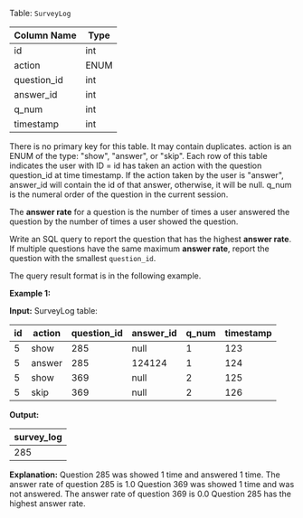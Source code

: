 ﻿
Table:  `SurveyLog`


| Column Name | Type |
|-|-|
| id          | int  |
| action      | ENUM |
| question_id | int  |
| answer_id   | int  |
| q_num       | int  |
| timestamp   | int  |

There is no primary key for this table. It may contain duplicates.
action is an ENUM of the type: "show", "answer", or "skip".
Each row of this table indicates the user with ID = id has taken an action with the question question_id at time timestamp.
If the action taken by the user is "answer", answer_id will contain the id of that answer, otherwise, it will be null.
q_num is the numeral order of the question in the current session.

The  **answer rate**  for a question is the number of times a user answered the question by the number of times a user showed the question.

Write an SQL query to report the question that has the highest  **answer rate**. If multiple questions have the same maximum  **answer rate**, report the question with the smallest  `question_id`.

The query result format is in the following example.

**Example 1:**

**Input:** 
SurveyLog table:

| id | action | question_id | answer_id | q_num | timestamp |
|-|-|-|-|-|-
| 5  | show   | 285         | null      | 1     | 123       |
| 5  | answer | 285         | 124124    | 1     | 124       |
| 5  | show   | 369         | null      | 2     | 125       |
| 5  | skip   | 369         | null      | 2     | 126       |

**Output:** 

| survey_log |
|-
| 285        |

**Explanation:** 
Question 285 was showed 1 time and answered 1 time. The answer rate of question 285 is 1.0
Question 369 was showed 1 time and was not answered. The answer rate of question 369 is 0.0
Question 285 has the highest answer rate.


